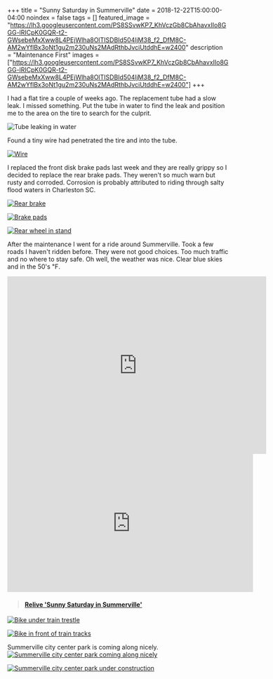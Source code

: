 +++
title =  "Sunny Saturday in Summerville"
date = 2018-12-22T15:00:00-04:00
noindex = false
tags = []
featured_image = "https://lh3.googleusercontent.com/PS8SSvwKP7_KhVczGb8CbAhavxIIo8GGG-lRICpK0GQR-t2-GWsebeMxXww8L4PEjWlha8OlTISDBId504ljM38_f2_DfM8C-AM2wYflBx3oNt1gu2m230uNs2MAdRthbJvciUtddhE=w2400"
description = "Maintenance First"
images = ["https://lh3.googleusercontent.com/PS8SSvwKP7_KhVczGb8CbAhavxIIo8GGG-lRICpK0GQR-t2-GWsebeMxXww8L4PEjWlha8OlTISDBId504ljM38_f2_DfM8C-AM2wYflBx3oNt1gu2m230uNs2MAdRthbJvciUtddhE=w2400"]
+++

I had a flat tire a couple of weeks ago. The replacement tube had a slow leak. I missed something. Put the tube in water to find the leak and position me to the area on the tire to search for the culprit.

![Tube leaking in water](https://lh3.googleusercontent.com/ADKvpXc7NZuv8J66Hc_L4XxnMUkVWfzESVAssU3KRVg7-BG_Wv-HQjsBdUfsHHk6dTnKYkFsu0lQtXI4hmDERkGXYq7zrixxtu4YjYfrjCqgEoaB2VSVRtlCN4-N1g7Z2Tr-3qSd7dw=w2400)

Found a tiny wire had penetrated the tire and into the tube.

[![Wire](https://lh3.googleusercontent.com/yOqhT2FtHu9yvPBKyc5FYcCSsZIQOwDiFgdwvUkcdPRe3hsEIMgxpkXeds-Y5UuNNyGKhgEm1yy6lE9GUhTxUwwjzE7WeBb8hvGUy0hN8XH132gECA191jANBPH_O9-lgMB5g_ofJ_4=w2400)](https://lh3.googleusercontent.com/yOqhT2FtHu9yvPBKyc5FYcCSsZIQOwDiFgdwvUkcdPRe3hsEIMgxpkXeds-Y5UuNNyGKhgEm1yy6lE9GUhTxUwwjzE7WeBb8hvGUy0hN8XH132gECA191jANBPH_O9-lgMB5g_ofJ_4=w2400)

I replaced the front disk brake pads last week and they are really grippy so I decided to replace the rear brake pads. They weren't so much warn but rusty and corroded. Corrosion is probably attributed to riding through salty flood waters in Charleston SC.

[![Rear brake](https://lh3.googleusercontent.com/_wd_czyBT25i4-QKb6eKSFBI_JamDRsA-sFVB03CXywRJKVarNNI2OSFHcSVswlLbFaA_gkox1xfpocGHO50fFPiMhXC2nVpLCVMVeEnapCpo8QZ29BZAe_xF515fo1YDsJejYWeTWA=w2400)](https://lh3.googleusercontent.com/_wd_czyBT25i4-QKb6eKSFBI_JamDRsA-sFVB03CXywRJKVarNNI2OSFHcSVswlLbFaA_gkox1xfpocGHO50fFPiMhXC2nVpLCVMVeEnapCpo8QZ29BZAe_xF515fo1YDsJejYWeTWA=w2400)

[![Brake pads](https://lh3.googleusercontent.com/1RvYHw8gOLz_xWU_P24rDgAKzs5HDVt1-ipNyVcFf9B6dgZl_s0FZCvIC2Qck5mxzhxOq63nYctirNPOLYXBOETxRGnynLoGrFd6W9IjHO3_20yGwdE5XgbpKKKf-sVHCr1nUeXE0wQ=w2400)](https://lh3.googleusercontent.com/1RvYHw8gOLz_xWU_P24rDgAKzs5HDVt1-ipNyVcFf9B6dgZl_s0FZCvIC2Qck5mxzhxOq63nYctirNPOLYXBOETxRGnynLoGrFd6W9IjHO3_20yGwdE5XgbpKKKf-sVHCr1nUeXE0wQ=w2400)

[![Rear wheel in stand](https://lh3.googleusercontent.com/85K63ZaoZxZ-NJSVKTwDxlXIX0I0d3i-kO-hREUKpshC0JQsOngKbr3nPDSIDdWfdmb4wdba6qw1MTbwkeWbIGpgUdKVxSixkXd4UtCRDBb2jjY4X0druQUmOYRWCSJYf7GPlp9DwIQ=w2400)](https://lh3.googleusercontent.com/85K63ZaoZxZ-NJSVKTwDxlXIX0I0d3i-kO-hREUKpshC0JQsOngKbr3nPDSIDdWfdmb4wdba6qw1MTbwkeWbIGpgUdKVxSixkXd4UtCRDBb2jjY4X0druQUmOYRWCSJYf7GPlp9DwIQ=w2400)


After the maintenance I went for a ride around Summerville. Took a few roads I haven't ridden before. They were not good choices. Too much traffic and no where to stay safe. Oh well, the weather was nice. Clear blue skies and in the 50's ℉.

<iframe height='405' width='590' frameborder='0' allowtransparency='true' scrolling='no' src='https://www.strava.com/activities/2030125013/embed/f2731a56b79cacdbf86bab51ec1bb3c0915e59df'></iframe>

<iframe width="560" height="315" src="https://www.youtube.com/embed/0sboNzVS3b0" frameborder="0" allow="accelerometer; autoplay; encrypted-media; gyroscope; picture-in-picture" allowfullscreen></iframe>

<blockquote class="embedly-card" data-card-controls="0" data-card-key="f1631a41cb254ca5b035dc5747a5bd75"><h4><a href="https://www.relive.cc/view/2030125013?r=embed-site">Relive 'Sunny Saturday in Summerville'</a></h4></blockquote>
        <script async src="https://cdn.embedly.com/widgets/platform.js" charset="UTF-8"></script>

[![Bike under train trestle](https://lh3.googleusercontent.com/tuVs9yBtotwEPEEfGCilM1E1KAlJWgRPWUTkSvkYLqZnrOydX8WPhow9KqsZb4NBuzZEbjQLbds_tSrazY30H8bkULrx1Met034s8PLjxBCmTevVwGrK64mI35VTC1BqNoyS6YjmyPw=w2400)](https://lh3.googleusercontent.com/tuVs9yBtotwEPEEfGCilM1E1KAlJWgRPWUTkSvkYLqZnrOydX8WPhow9KqsZb4NBuzZEbjQLbds_tSrazY30H8bkULrx1Met034s8PLjxBCmTevVwGrK64mI35VTC1BqNoyS6YjmyPw=w2400)

[![Bike in front of train tracks](https://lh3.googleusercontent.com/AMnMkNG5NfN6fn8y8jgWo-2iCpPwSjnueyHoBotFhpIGhXwnFXckVw96NCmOq-qUz4iMmD0R5376T1MP2aEK-HHY7iOpZo9WgTBuYpm9c0E5S1BgT8Kd1b4pdsOnCMQmdFtlJgnnc00=w2400)](https://lh3.googleusercontent.com/AMnMkNG5NfN6fn8y8jgWo-2iCpPwSjnueyHoBotFhpIGhXwnFXckVw96NCmOq-qUz4iMmD0R5376T1MP2aEK-HHY7iOpZo9WgTBuYpm9c0E5S1BgT8Kd1b4pdsOnCMQmdFtlJgnnc00=w2400)

Summerville city center park is coming along nicely.
[![Summerville city center park coming along nicely](https://lh3.googleusercontent.com/bE4CXnaC0YGbQlgt5bxPCcNIx9Ft2GOasYqbuM-gIMrPEFvOUUaCm0baXtCaC3kI_u_8CSZO7fvOFbbwhMI-QTJ18HguRMOKZuhSjrTBnH_5zpcZYMeAKSDgTBTXIxyLOSnWUKPtDT0=w2400)](https://lh3.googleusercontent.com/bE4CXnaC0YGbQlgt5bxPCcNIx9Ft2GOasYqbuM-gIMrPEFvOUUaCm0baXtCaC3kI_u_8CSZO7fvOFbbwhMI-QTJ18HguRMOKZuhSjrTBnH_5zpcZYMeAKSDgTBTXIxyLOSnWUKPtDT0=w2400)

[![Summerville city center park under construction](https://lh3.googleusercontent.com/_RF18raP1FYS1IcYwDvZHhQ6-iwFoi61412RN1tJo0ndA1Lyp2lbMjgesDqMl98u-kvDDr84BsbTtKHREfK69HeVn1EOYwotLVVQadmH_DnvUCe3ZKsGl1-bHpi2VmFE-amXQN7I2HQ=w2400)](https://lh3.googleusercontent.com/_RF18raP1FYS1IcYwDvZHhQ6-iwFoi61412RN1tJo0ndA1Lyp2lbMjgesDqMl98u-kvDDr84BsbTtKHREfK69HeVn1EOYwotLVVQadmH_DnvUCe3ZKsGl1-bHpi2VmFE-amXQN7I2HQ=w2400)
